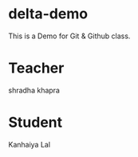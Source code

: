 # delta-demo

This is a Demo for Git &amp; Github class.

# Teacher

shradha khapra

# Student

Kanhaiya Lal
